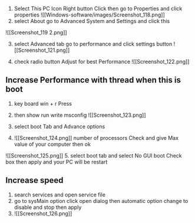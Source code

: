 
1.  Select  This PC Icon   Right button Click   then go to  Properties  and click properties  ![[Windows-software/images/Screenshot_118.png]]
2.  select About     go  to Advanced System and Settings    and click this 

![[Screenshot_119 2.png]]

3.  select Advanced  tab  go to performance   and click  settings  button 
 ![[Screenshot_121.png]]

4.  check radio button  Adjust for best Performance 
![[Screenshot_122.png]]



##   Increase  Performance  with thread  when this is boot 

1.   key board   win + r  Press   
2.  then show run   write msconfig 
![[Screenshot_123.png]]

3. select boot Tab  and  Advance options 
   
4. ![[Screenshot_124.png]]
   number of processors Check and give Max value of your computer  then ok
   
![[Screenshot_125.png]]
5. select boot  tab  and select No GUI boot  Check box  then apply   and your  PC will be restart


##  Increase speed 

1.   search   services   and open  service file 
2.  go to   sysMain    option click   open  dialog  then  automatic option change  to disable  and stop  then apply 
3. ![[Screenshot_126.png]]